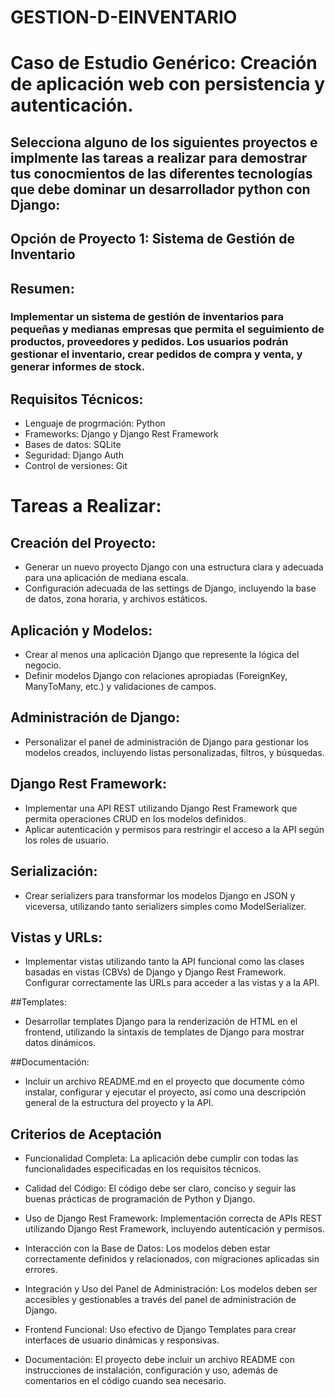 # GESTION-D-EINVENTARIO

# Caso de Estudio Genérico: Creación de aplicación web con persistencia y autenticación.
## Selecciona alguno de los siguientes proyectos e implmente las tareas a realizar para demostrar tus conocmientos de las diferentes tecnologías que debe dominar un desarrollador python con Django:

## Opción de Proyecto 1: Sistema de Gestión de Inventario
## Resumen:
### Implementar un sistema de gestión de inventarios para pequeñas y medianas empresas que permita el seguimiento de productos, proveedores y pedidos. Los usuarios podrán gestionar el inventario, crear pedidos de compra y venta, y generar informes de stock.

## Requisitos Técnicos:
- Lenguaje de progrmación: Python
- Frameworks: Django y Django Rest Framework
- Bases de datos: SQLite
- Seguridad: Django Auth
- Control de versiones: Git

# Tareas a Realizar:

## Creación del Proyecto:
- Generar un nuevo proyecto Django con una estructura clara y adecuada para una aplicación de mediana escala.
- Configuración adecuada de las settings de Django, incluyendo la base de datos, zona horaria, y archivos estáticos.

## Aplicación y Modelos:
- Crear al menos una aplicación Django que represente la lógica del negocio.
- Definir modelos Django con relaciones apropiadas (ForeignKey, ManyToMany, etc.) y validaciones de campos.

## Administración de Django:
- Personalizar el panel de administración de Django para gestionar los modelos creados, incluyendo listas personalizadas, filtros, y búsquedas.

## Django Rest Framework:
- Implementar una API REST utilizando Django Rest Framework que permita operaciones CRUD en los modelos definidos.
- Aplicar autenticación y permisos para restringir el acceso a la API según los roles de usuario.

## Serialización:
- Crear serializers para transformar los modelos Django en JSON y viceversa, utilizando tanto serializers simples como ModelSerializer.

## Vistas y URLs:
- Implementar vistas utilizando tanto la API funcional como las clases basadas en vistas (CBVs) de Django y Django Rest Framework.
Configurar correctamente las URLs para acceder a las vistas y a la API.

##Templates:
- Desarrollar templates Django para la renderización de HTML en el frontend, utilizando la sintaxis de templates de Django para mostrar datos dinámicos.

##Documentación:
- Incluir un archivo README.md en el proyecto que documente cómo instalar, configurar y ejecutar el proyecto, así como una descripción general de la estructura del proyecto y la API.

## Criterios de Aceptación
- Funcionalidad Completa: La aplicación debe cumplir con todas las funcionalidades especificadas en los requisitos técnicos.

- Calidad del Código: El código debe ser claro, conciso y seguir las buenas prácticas de programación de Python y Django.

- Uso de Django Rest Framework: Implementación correcta de APIs REST utilizando Django Rest Framework, incluyendo autenticación y permisos.

- Interacción con la Base de Datos: Los modelos deben estar correctamente definidos y relacionados, con migraciones aplicadas sin errores.

- Integración y Uso del Panel de Administración: Los modelos deben ser accesibles y gestionables a través del panel de administración de Django.

- Frontend Funcional: Uso efectivo de Django Templates para crear interfaces de usuario dinámicas y responsivas.

- Documentación: El proyecto debe incluir un archivo README con instrucciones de instalación, configuración y uso, además de comentarios en el código cuando sea necesario.
